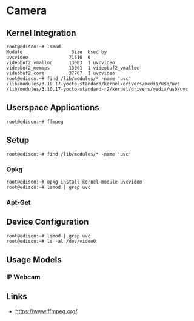 Camera
==

## Kernel Integration

    root@edison:~# lsmod
    Module                  Size  Used by
    uvcvideo               71516  0 
    videobuf2_vmalloc      13003  1 uvcvideo
    videobuf2_memops       13001  1 videobuf2_vmalloc
    videobuf2_core         37707  1 uvcvideo
    root@edison:~# find /lib/modules/* -name 'uvc'
    /lib/modules/3.10.17-yocto-standard/kernel/drivers/media/usb/uvc
    /lib/modules/3.10.17-yocto-standard-r2/kernel/drivers/media/usb/uvc

## Userspace Applications

    root@edison:~# ffmpeg

## Setup

    root@edison:~# find /lib/modules/* -name 'uvc'

### Opkg

    root@edison:~# opkg install kernel-module-uvcvideo
    root@edison:~# lsmod | grep uvc

### Apt-Get

## Device Configuration

    root@edison:~# lsmod | grep uvc
    root@edison:~# ls -al /dev/video0

## Usage Models

### IP Webcam

## Links

- https://www.ffmpeg.org/
